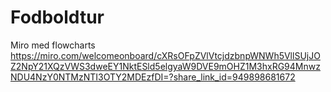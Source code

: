 # Fodboldtur
Miro med flowcharts 
https://miro.com/welcomeonboard/cXRsOFpZVlVtcjdzbnpWNWh5VllSUjJOZ2NpY21XQzVWS3dweEY1NktESld5elgyaW9DVE9mOHZ1M3hxRG94MnwzNDU4NzY0NTMzNTI3OTY2MDEzfDI=?share_link_id=949898681672
